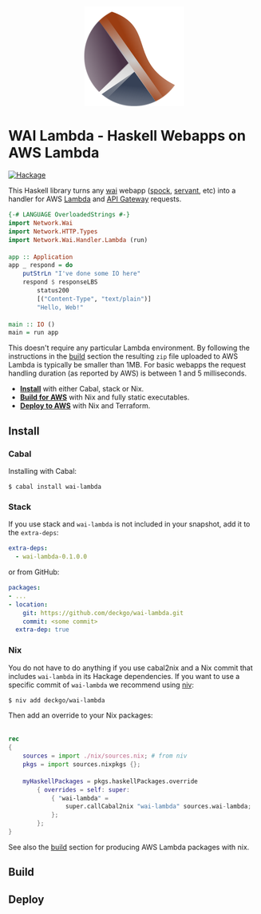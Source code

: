 

<p align="center">
    <img src="assets/wai-lambda.png" alt="wai-lambda" width="200"/>
</p>

# WAI Lambda - Haskell Webapps on AWS Lambda

[![Hackage](https://img.shields.io/hackage/v/wai-lambda.svg)](https://hackage.haskell.org/package/wai-lambda)

This Haskell library turns any [wai] webapp ([spock], [servant], etc) into a
handler for AWS [Lambda][lambda] and [API Gateway][api-gateway] requests.

``` haskell
{-# LANGUAGE OverloadedStrings #-}
import Network.Wai
import Network.HTTP.Types
import Network.Wai.Handler.Lambda (run)

app :: Application
app _ respond = do
    putStrLn "I've done some IO here"
    respond $ responseLBS
        status200
        [("Content-Type", "text/plain")]
        "Hello, Web!"

main :: IO ()
main = run app
```

This doesn't require any particular Lambda environment. By following the
instructions in the [build](#build) section the resulting `zip` file uploaded
to AWS Lambda is typically be smaller than 1MB. For basic webapps the request
handling duration (as reported by AWS) is between 1 and 5 milliseconds.

* [**Install**](#install) with either Cabal, stack or Nix.
* [**Build for AWS**](#build) with Nix and fully static executables.
* [**Deploy to AWS**](#deploy) with Nix and Terraform.

## Install

### Cabal

Installing with Cabal:

``` shell
$ cabal install wai-lambda
```

### Stack

If you use stack and `wai-lambda` is not included in your snapshot, add it to
the `extra-deps`:

``` yaml
extra-deps:
  - wai-lambda-0.1.0.0
```

or from GitHub:

``` yaml
packages:
- ...
- location:
    git: https://github.com/deckgo/wai-lambda.git
    commit: <some commit>
  extra-dep: true
```

### Nix

You do not have to do anything if you use cabal2nix and a Nix commit that
includes `wai-lambda` in its Hackage dependencies. If you want to use a
specific commit of `wai-lambda` we recommend using [niv]:

``` shell
$ niv add deckgo/wai-lambda
```

Then add an override to your Nix packages:

``` nix

rec
{
    sources = import ./nix/sources.nix; # from niv
    pkgs = import sources.nixpkgs {};

    myHaskellPackages = pkgs.haskellPackages.override
        { overrides = self: super:
            { "wai-lambda" =
                super.callCabal2nix "wai-lambda" sources.wai-lambda;
            };
        };
}
```

See also the [build](#build) section for producing AWS Lambda packages with
nix.

## Build




## Deploy




[wai]: https://www.stackage.org/package/wai
[spock]: https://www.spock.li/
[servant]: https://docs.servant.dev/en/stable/
[lambda]: https://aws.amazon.com/lambda/
[api-gateway]: https://aws.amazon.com/api-gateway/
[niv]: https://github.com/nmattia/niv
